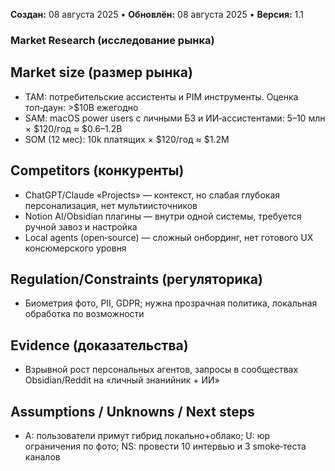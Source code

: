 **Создан:** 08 августа 2025 • **Обновлён:** 08 августа 2025 • **Версия:** 1.1

### Market Research (исследование рынка)

## Market size (размер рынка)
- TAM: потребительские ассистенты и PIM инструменты. Оценка топ‑даун: >$10B ежегодно
- SAM: macOS power users с личными БЗ и ИИ‑ассистентами: 5–10 млн × $120/год ≈ $0.6–1.2B
- SOM (12 мес): 10k платящих × $120/год ≈ $1.2M

## Competitors (конкуренты)
- ChatGPT/Claude «Projects» — контекст, но слабая глубокая персонализация, нет мультиисточников
- Notion AI/Obsidian плагины — внутри одной системы, требуется ручной завоз и настройка
- Local agents (open‑source) — сложный онбординг, нет готового UX консюмерского уровня

## Regulation/Constraints (регуляторика)
- Биометрия фото, PII, GDPR; нужна прозрачная политика, локальная обработка по возможности

## Evidence (доказательства)
- Взрывной рост персональных агентов, запросы в сообществах Obsidian/Reddit на «личный знанийник + ИИ»

## Assumptions / Unknowns / Next steps
- A: пользователи примут гибрид локально+облако; U: юр ограничения по фото; NS: провести 10 интервью и 3 smoke‑теста каналов
